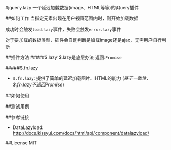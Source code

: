 #jquery.lazy
一个延迟加载数据(image、HTML等等)的jQuery插件


##如何工作
当指定元素出现在用户视窗范围内时，则开始加载数据

成功时会触发`load.lazy`事件，失败会触发`error.lazy`事件

对于要加载的数据类型，插件会自动判断是加载image还是ajax，无需用户自行判断

##插件方法
#####$.lazy
$.lazy是底层办法
返回:`Promise`

#####$.fn.lazy
* `$.fn.lazy`: 提供了简单的延迟加载图片、HTML的能力
(*基于一致性，$.fn.lazy不返回Promise*)


##如何使用


##测试用例


##参考链接
* DataLazyload: http://docs.kissyui.com/docs/html/api/component/datalazyload/


##License
MIT